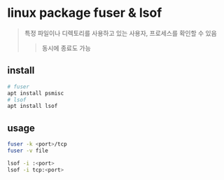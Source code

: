 # linux package fuser & lsof

> 특정 파일이나 디렉토리를 사용하고 있는 사용자, 프로세스를 확인할 수 있음
>
> > 동시에 종료도 가능

## install

```sh
# fuser
apt install psmisc
# lsof
apt install lsof
```

## usage

```sh
fuser -k <port>/tcp
fuser -v file

lsof -i :<port>
lsof -i tcp:<port>
```
